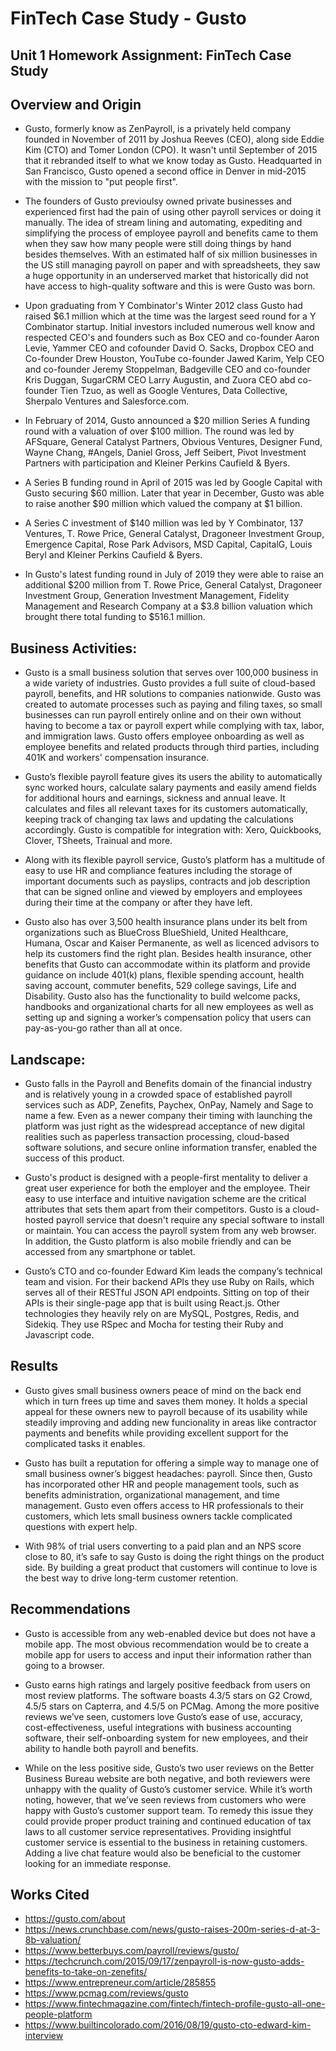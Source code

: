 # FinTech Case Study - Gusto

## Unit 1 Homework Assignment: FinTech Case Study

## Overview and Origin


* Gusto, formerly know as ZenPayroll, is a privately held company founded in November of 2011 by Joshua Reeves (CEO), along side Eddie Kim (CTO) and Tomer London (CPO). It wasn't until September of 2015 that it rebranded itself to what we know today as Gusto. Headquarted in San Francisco, Gusto opened a second office in Denver in mid-2015 with the mission to "put people first".

* The founders of Gusto previoulsy owned private businesses and experienced first had the pain of using other payroll services or doing it manually. The idea of stream lining and automating, expediting and simplifying the process of employee payroll and benefits came to them when they saw how many people were still doing things by hand besides themselves. With an estimated half of six million businesses in the US still managing payroll on paper and with spreadsheets, they saw a huge opportunity in an underserved market that historically did not have access to high-quality software and this is were Gusto was born.

* Upon graduating from Y Combinator's Winter 2012 class Gusto had raised $6.1 million which at the time was the largest seed round for a Y Combinator startup. Initial investors included numerous well know and respected CEO's and founders such as Box CEO and co-founder Aaron Levie, Yammer CEO and cofounder David O. Sacks, Dropbox CEO and Co-founder Drew Houston, YouTube co-founder Jawed Karim, Yelp CEO and co-founder Jeremy Stoppelman, Badgeville CEO and co-founder Kris Duggan, SugarCRM CEO Larry Augustin, and Zuora CEO abd co-founder Tien Tzuo, as well as Google Ventures, Data Collective, Sherpalo Ventures and Salesforce.com.

* In February of 2014, Gusto announced a $20 million Series A funding round with a valuation of over $100 million. The round was led by AFSquare, General Catalyst Partners, Obvious Ventures, Designer Fund, Wayne Chang, #Angels, Daniel Gross, Jeff Seibert, Pivot Investment Partners with participation and Kleiner Perkins Caufield & Byers. 

* A Series B funding round in April of 2015 was led by Google Capital with Gusto securing $60 million. Later that year in December, Gusto was able to raise another $90 million which valued the company at $1 billion. 

* A Series C investment of $140 million was led by Y Combinator, 137 Ventures, T. Rowe Price, General Catalyst, Dragoneer Investment Group, Emergence Capital, Rose Park Advisors, MSD Capital, CapitalG, Louis Beryl and Kleiner Perkins Caufield & Byers.

* In Gusto's latest funding round in July of 2019 they were able to raise an additional $200 million from T. Rowe Price, General Catalyst, Dragoneer Investment Group, Generation Investment Management, Fidelity Management and Research Company at a $3.8 billion valuation which brought there total funding to $516.1 million.


## Business Activities:


* Gusto is a small business solution that serves over 100,000 business in a wide variety of industries. Gusto provides a full suite of cloud-based payroll, benefits, and HR solutions to companies nationwide. Gusto was created to automate processes such as paying and filing taxes, so small businesses can run payroll entirely online and on their own without having to become a tax or payroll expert while complying with tax, labor, and immigration laws. Gusto offers employee onboarding as well as employee benefits and related products through third parties, including 401K and workers' compensation insurance.

* Gusto’s flexible payroll feature gives its users the ability to automatically sync worked hours, calculate salary payments and easily amend fields for additional hours and earnings, sickness and annual leave. It calculates and files all relevant taxes for its customers automatically, keeping track of changing tax laws and updating the calculations accordingly. Gusto is compatible for integration with: Xero, Quickbooks, Clover, TSheets, Trainual and more.

* Along with its flexible payroll service, Gusto’s platform has a multitude of easy to use HR and compliance features including the storage of important documents such as payslips, contracts and job description that can be signed online and viewed by employers and employees during their time at the company or after they have left. 

* Gusto also has over 3,500 health insurance plans under its belt from organizations such as BlueCross BlueShield, United Healthcare, Humana, Oscar and Kaiser Permanente, as well as licenced advisors to help its customers find the right plan. Besides health insurance, other benefits that Gusto can accommodate within its platform and provide guidance on include 401(k) plans, flexible spending account, health saving account, commuter benefits, 529 college savings, Life and Disability. Gusto also has the functionality to build welcome packs, handbooks and organizational charts for all new employees as well as setting up and signing a worker’s compensation policy that users can pay-as-you-go rather than all at once.


## Landscape:


* Gusto falls in the Payroll and Benefits domain of the financial industry and is relatively young in a crowded space of established payroll services such as ADP, Zenefits, Paychex, OnPay, Namely and Sage to name a few. Even as a newer company their timing with launching the platform was just right as the widespread acceptance of new digital realities such as paperless transaction processing, cloud-based software solutions, and secure online information transfer, enabled the success of this product. 

* Gusto's product is designed with a people-first mentality to deliver a great user experience for both the employer and the employee. Their easy to use interface and intuitive navigation scheme are the critical attributes that sets them apart from their competitors. Gusto is a cloud-hosted payroll service that doesn't require any special software to install or maintain. You can access the payroll system from any web browser. In addition, the Gusto platform is also mobile friendly and can be accessed from any smartphone or tablet. 

* Gusto’s CTO and co-founder Edward Kim leads the company’s technical team and vision. For their backend APIs they use Ruby on Rails, which serves all of their RESTful JSON API endpoints. Sitting on top of their APIs is their single-page app that is built using React.js. Other technologies they heavily rely on are MySQL, Postgres, Redis, and Sidekiq. They use RSpec and Mocha for testing their Ruby and Javascript code.


## Results


* Gusto gives small business owners peace of mind on the back end which in turn frees up time and saves them money. It holds a special appeal for these owners new to payroll because of its usability while steadily improving and adding new funcionality in areas like contractor payments and benefits while providing excellent support for the complicated tasks it enables. 

* Gusto has built a reputation for offering a simple way to manage one of small business owner’s biggest headaches: payroll. Since then, Gusto has incorporated other HR and people management tools, such as benefits administration, organizational management, and time management. Gusto even offers access to HR professionals to their customers, which lets small business owners tackle complicated questions with expert help. 

* With 98% of trial users converting to a paid plan and an NPS score close to 80, it’s safe to say Gusto is doing the right things on the product side. By building a great product that customers will continue to love is the best way to drive long-term customer retention.


## Recommendations

* Gusto is accessible from any web-enabled device but does not have a mobile app. The most obvious recommendation would be to create a mobile app for users to access and input their information rather than going to a browser.

* Gusto earns high ratings and largely positive feedback from users on most review platforms. The software boasts 4.3/5 stars on G2 Crowd, 4.5/5 stars on Capterra, and 4.5/5 on PCMag. Among the more positive reviews we’ve seen, customers love Gusto’s ease of use, accuracy, cost-effectiveness, useful integrations with business accounting software, their self-onboarding system for new employees, and their ability to handle both payroll and benefits. 

* While on the less positive side, Gusto’s two user reviews on the Better Business Bureau website are both negative, and both reviewers were unhappy with the quality of Gusto’s customer service. While it’s worth noting, however, that we’ve seen reviews from customers who were happy with Gusto’s customer support team. To remedy this issue they could provide proper product training and continued education of tax laws to all customer service representatives. Providing insightful customer service is essential to the business in retaining customers. Adding a live chat feature would also be beneficial to the customer looking for an immediate response.





## Works Cited
* https://gusto.com/about
* https://news.crunchbase.com/news/gusto-raises-200m-series-d-at-3-8b-valuation/
* https://www.betterbuys.com/payroll/reviews/gusto/
* https://techcrunch.com/2015/09/17/zenpayroll-is-now-gusto-adds-benefits-to-take-on-zenefits/
* https://www.entrepreneur.com/article/285855
* https://www.pcmag.com/reviews/gusto
* https://www.fintechmagazine.com/fintech/fintech-profile-gusto-all-one-people-platform
* https://www.builtincolorado.com/2016/08/19/gusto-cto-edward-kim-interview
